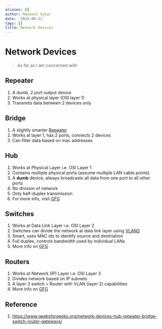 ```yaml
---
aliases: []
author: Maneesh Sutar
date: '2024-09-21'
tags: []
title: Network Devices
---
```



# Network Devices

> As far as I am concerned with

## Repeater

1. A dumb, 2 port output device
2. Works at physical layer (OSI layer 1)
3. Transmits data between 2 devices only

## Bridge

1. A slightly smarter [Repeater](#repeater)
2. Works at layer 1, has 2 ports, connects 2 devices
3. Can filter data based on mac addresses

## Hub

1. Works at Physical Layer i.e. OSI Layer 1
1. Contains multiple physical ports (assume multiple LAN cable points)
1. A **dumb** device, always broadcasts all data from one port to all other ports
1. No division of network
1. Only half-duplex transmission
1. For more info, visit [GFG](https://www.geeksforgeeks.org/what-is-network-hub-and-how-it-works/)

## Switches

1. Works at Data Link Layer i.e. OSI Layer 2
2. Switches can divide the network at data link layer using [VLANS](VLANS.md)
3. Smart, uses MAC ids to identify source and destination
4. Full duplex, controls bandwidth used by individual LANs
5. More info on [GFG](https://www.geeksforgeeks.org/what-is-a-network-switch-and-how-does-it-work/)

## Routers

1. Works at Network (IP) Layer i.e. OSI Layer 3
2. Divides network based on IP subnets
3. A layer 3 switch = Router with VLAN (layer 2) capabilities
4. More info on [GFG](https://www.geeksforgeeks.org/introduction-of-a-router/)

## Reference

1. <https://www.geeksforgeeks.org/network-devices-hub-repeater-bridge-switch-router-gateways/>
